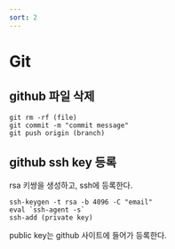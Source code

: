 ```yaml
---
sort: 2
---
```


# Git

## github 파일 삭제

```
git rm -rf (file)
git commit -m "commit message"
git push origin (branch)
```

## github ssh key 등록

rsa 키쌍을 생성하고, ssh에 등록한다.

```
ssh-keygen -t rsa -b 4096 -C "email"
eval `ssh-agent -s`
ssh-add (private key)
```

public key는 github 사이트에 들어가 등록한다.